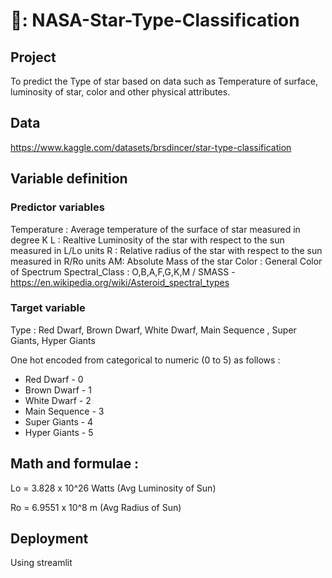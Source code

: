 # 🌠: NASA-Star-Type-Classification

## Project
To predict the Type of star based on data such as Temperature of surface, luminosity of star, color and other physical attributes.

## Data
https://www.kaggle.com/datasets/brsdincer/star-type-classification

## Variable definition
### Predictor variables 
Temperature : Average temperature of the surface of star measured in degree K
L : Realtive Luminosity of the star with respect to the sun measured in L/Lo units
R : Relative radius of the star with respect to the sun measured in R/Ro units
AM: Absolute Mass of the star
Color : General Color of Spectrum
Spectral_Class : O,B,A,F,G,K,M / SMASS - https://en.wikipedia.org/wiki/Asteroid_spectral_types

### Target variable 
Type : Red Dwarf, Brown Dwarf, White Dwarf, Main Sequence , Super Giants, Hyper Giants

One hot encoded from categorical to numeric (0 to 5) as follows :

 - Red Dwarf - 0
 - Brown Dwarf - 1
 - White Dwarf - 2
 - Main Sequence - 3
 - Super Giants - 4
 - Hyper Giants - 5

## Math and formulae :

Lo = 3.828 x 10^26 Watts (Avg Luminosity of Sun)

Ro = 6.9551 x 10^8 m (Avg Radius of Sun)

## Deployment
Using streamlit 

